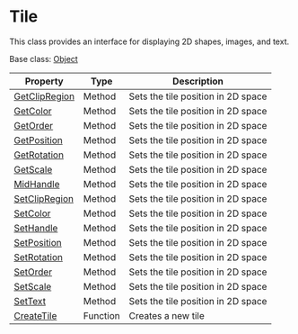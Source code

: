 # Tile

This class provides an interface for displaying 2D shapes, images, and text.

Base class: [Object](Object.md)

| Property | Type | Description |
| --- | --- | --- |
| [GetClipRegion](Tile_GetClipRegion.md) | Method | Sets the tile position in 2D space |
| [GetColor](Tile_GetColor.md) | Method | Sets the tile position in 2D space |
| [GetOrder](Tile_GetOrder.md) | Method | Sets the tile position in 2D space |
| [GetPosition](Tile_GetPosition.md) | Method | Sets the tile position in 2D space |
| [GetRotation](Tile_GetRotation.md) | Method | Sets the tile position in 2D space |
| [GetScale](Tile_GetScale.md) | Method | Sets the tile position in 2D space |
| [MidHandle](Tile_MidHandle.md) | Method | Sets the tile position in 2D space |
| [SetClipRegion](Tile_SetClipRegion.md) | Method | Sets the tile position in 2D space |
| [SetColor](Tile_SetColor.md) | Method | Sets the tile position in 2D space |
| [SetHandle](Tile_SetHandle.md) | Method | Sets the tile position in 2D space |
| [SetPosition](Tile_SetPosition.md) | Method | Sets the tile position in 2D space |
| [SetRotation](Tile_SetRotation.md) | Method | Sets the tile position in 2D space |
| [SetOrder](Tile_SetOrder.md) | Method | Sets the tile position in 2D space |
| [SetScale](Tile_SetScale.md) | Method | Sets the tile position in 2D space |
| [SetText](Tile_SetText.md) | Method | Sets the tile position in 2D space |
| [CreateTile](CreateTile.md) | Function | Creates a new tile |
